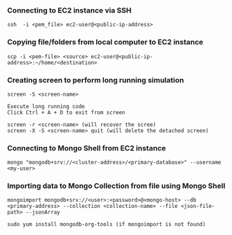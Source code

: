 
### Connecting to EC2 instance via SSH

```
ssh  -i <pem_file> ec2-user@<public-ip-address>
```

### Copying file/folders from local computer to EC2 instance 

```
scp -i <pem-file> <source> ec2-user@<public-ip-address>:~/home/<destination>
```


### Creating screen to perform long running simulation
```
screen -S <screen-name>

Execute long running code
Click Ctrl + A + D to exit from screen

screen -r <screen-name> (will recover the scree)
screen -X -S <screen-name> quit (will delete the detached screen)
```

### Connecting to Mongo Shell from EC2 instance
```
mongo "mongodb+srv://<cluster-address>/<primary-database>" --username <my-user>
```

### Importing data to Mongo Collection from file using Mongo Shell
```
mongoimport mongodb+srv://<user>:<password>@<mongo-host> --db <primary-address> --collection <collection-name> --file <json-file-path> --jsonArray

sudo yum install mongodb-org-tools (if mongoimport is not found)
```




